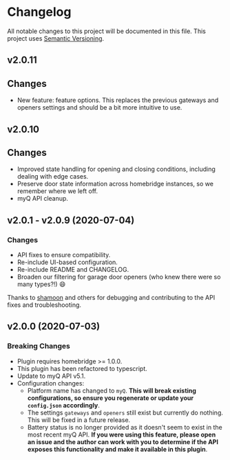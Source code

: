 # Changelog

All notable changes to this project will be documented in this file. This project uses [Semantic Versioning](https://semver.org/).

## v2.0.11
  ## Changes
  
  * New feature: feature options. This replaces the previous gateways and openers settings and should be a bit more intuitive to use.
  
## v2.0.10
  ## Changes

  * Improved state handling for opening and closing conditions, including dealing with edge cases.
  * Preserve door state information across homebridge instances, so we remember where we left off.
  * myQ API cleanup.
  
## v2.0.1 - v2.0.9 (2020-07-04)

  ### Changes

  * API fixes to ensure compatibility.
  * Re-include UI-based configuration.
  * Re-include README and CHANGELOG.
  * Broaden our filtering for garage door openers (who knew there were so many types?!) :smile:

  Thanks to [shamoon](https://github.com/shamoon) and others for debugging and contributing to the API fixes and troubleshooting.


## v2.0.0 (2020-07-03)

  ### Breaking Changes

  * Plugin requires homebridge >= 1.0.0.
  * This plugin has been refactored to typescript.
  * Update to myQ API v5.1.
  * Configuration changes:
	* Platform name has changed to `myQ`. **This will break existing configurations, so ensure you regenerate or update your `config.json` accordingly**.
	* The settings `gateways` and `openers` still exist but currently do nothing. This will be fixed in a future release.
	* Battery status is no longer provided as it doesn't seem to exist in the most recent myQ API. **If you were using this feature, please open an issue and the author can work with you to determine if the API exposes this functionality and make it available in this plugin**.


